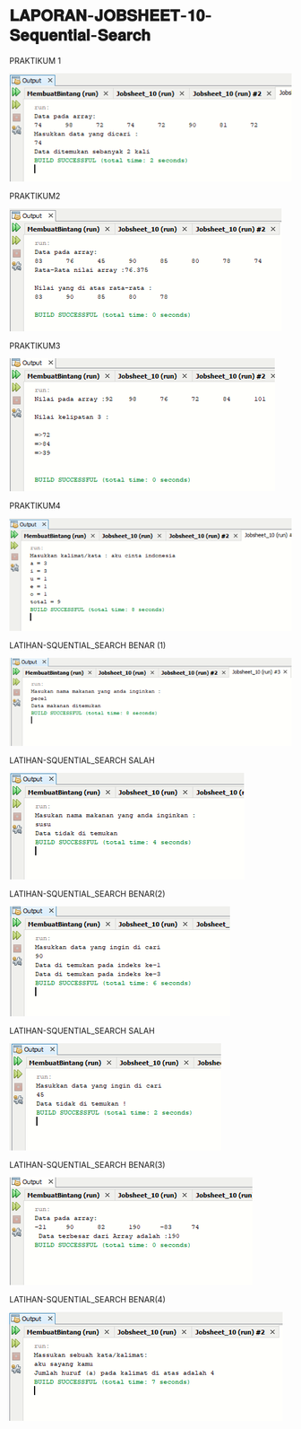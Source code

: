 
# 𝐋𝐀𝐏𝐎𝐑𝐀𝐍-𝐉𝐎𝐁𝐒𝐇𝐄𝐄𝐓-𝟏𝟎-𝐒𝐞𝐪𝐮𝐞𝐧𝐭𝐢𝐚𝐥-𝐒𝐞𝐚𝐫𝐜𝐡






PRAKTIKUM 1



![Alt Text](https://github.com/rendiwibawa/LAPORAN-JOBSHEET-10-Sequential-Search/blob/master/tugas%20praktikum%201%20benar.PNG)



PRAKTIKUM2



![Alt Text](https://github.com/rendiwibawa/LAPORAN-JOBSHEET-10-Sequential-Search/blob/master/tugas%20praktikum%202%20benar.PNG)


PRAKTIKUM3





![Alt Text](https://github.com/rendiwibawa/LAPORAN-JOBSHEET-10-Sequential-Search/blob/master/tugas%20praktikum%203%20benar.PNG)




PRAKTIKUM4





![Alt Text](https://github.com/rendiwibawa/LAPORAN-JOBSHEET-10-Sequential-Search/blob/master/tugas%20praktikum%204%20benar.PNG)






LATIHAN-SQUENTIAL_SEARCH BENAR (1)






![Alt Text](https://github.com/rendiwibawa/LAPORAN-JOBSHEET-10-Sequential-Search/blob/master/latihan%201%20benar.PNG)






LATIHAN-SQUENTIAL_SEARCH SALAH







![Alt Text](https://github.com/rendiwibawa/LAPORAN-JOBSHEET-10-Sequential-Search/blob/master/latihan%201%20salah.PNG)






LATIHAN-SQUENTIAL_SEARCH BENAR(2)






![Alt Text](https://github.com/rendiwibawa/LAPORAN-JOBSHEET-10-Sequential-Search/blob/master/latihan%202%20benar.PNG)





LATIHAN-SQUENTIAL_SEARCH SALAH





![Alt Text](https://github.com/rendiwibawa/LAPORAN-JOBSHEET-10-Sequential-Search/blob/master/latihan%202%20salah.PNG)





LATIHAN-SQUENTIAL_SEARCH BENAR(3)





![Alt Text](https://github.com/rendiwibawa/LAPORAN-JOBSHEET-10-Sequential-Search/blob/master/latihan%203%20benar.PNG)





LATIHAN-SQUENTIAL_SEARCH BENAR(4)



![Alt Text](https://github.com/rendiwibawa/LAPORAN-JOBSHEET-10-Sequential-Search/blob/master/latihan%204%20benar.PNG)
